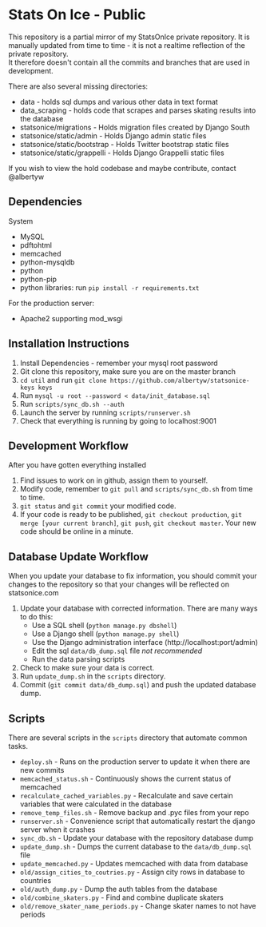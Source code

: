Stats On Ice - Public
==========

This repository is a partial mirror of my StatsOnIce private repository.  It is manually 
updated from time to time - it is not a realtime reflection of the private repository.  
It therefore doesn't contain all the commits and branches that are used in development.  

There are also several missing directories:
- data - holds sql dumps and various other data in text format
- data\_scraping - holds code that scrapes and parses skating results into the database
- statsonice/migrations - Holds migration files created by Django South
- statsonice/static/admin - Holds Django admin static files
- statsonice/static/bootstrap - Holds Twitter bootstrap static files
- statsonice/static/grappelli - Holds Django Grappelli static files

If you wish to view the hold codebase and maybe contribute, contact @albertyw

Dependencies
------------
System
- MySQL
- pdftohtml
- memcached
- python-mysqldb
- python
- python-pip
- python libraries: run `pip install -r requirements.txt`

For the production server:
- Apache2 supporting mod\_wsgi

Installation Instructions
-------------------------

1.  Install Dependencies - remember your mysql root password
2.  Git clone this repository, make sure you are on the master branch
3.  `cd util` and run `git clone https://github.com/albertyw/statsonice-keys keys`
4.  Run `mysql -u root --password < data/init_database.sql`
5.  Run `scripts/sync_db.sh --auth`
6.  Launch the server by running `scripts/runserver.sh`
7.  Check that everything is running by going to localhost:9001

Development Workflow
--------------------
After you have gotten everything installed

1.  Find issues to work on in github, assign them to yourself.
2.  Modify code, remember to `git pull` and `scripts/sync_db.sh` from time to time.
3.  `git status` and `git commit` your modified code.
4.  If your code is ready to be published, `git checkout production`,
`git merge [your current branch]`, `git push`, `git checkout master`.  Your new
code should be online in a minute.

Database Update Workflow
------------------------
When you update your database to fix information, you should commit your changes
to the repository so that your changes will be reflected on statsonice.com

1.  Update your database with corrected information.  There are many ways to
do this:
    - Use a SQL shell (`python manage.py dbshell`)
    - Use a Django shell (`python manage.py shell`)
    - Use the Django administration interface (http://localhost:port/admin)
    - Edit the sql `data/db_dump.sql` file *not recommended*
    - Run the data parsing scripts
2.  Check to make sure your data is correct.
3.  Run `update_dump.sh` in the `scripts` directory.
4.  Commit (`git commit data/db_dump.sql`) and push the updated database dump.

Scripts
-------
There are several scripts in the `scripts` directory that automate common tasks.
- `deploy.sh` - Runs on the production server to update it when there are new commits
- `memcached_status.sh` - Continuously shows the current status of memcached
- `recalculate_cached_variables.py` - Recalculate and save certain variables that
were calculated in the database
- `remove_temp_files.sh` - Remove backup and .pyc files from your repo
- `runserver.sh` - Convenience script that automatically restart the django server when
it crashes
- `sync_db.sh` - Update your database with the repository database dump
- `update_dump.sh` - Dumps the current database to the `data/db_dump.sql` file
- `update_memcached.py` - Updates memcached with data from database
- `old/assign_cities_to_coutries.py` - Assign city rows in database to countries
- `old/auth_dump.py` - Dump the auth tables from the database
- `old/combine_skaters.py` - Find and combine duplicate skaters
- `old/remove_skater_name_periods.py` - Change skater names to not have periods


